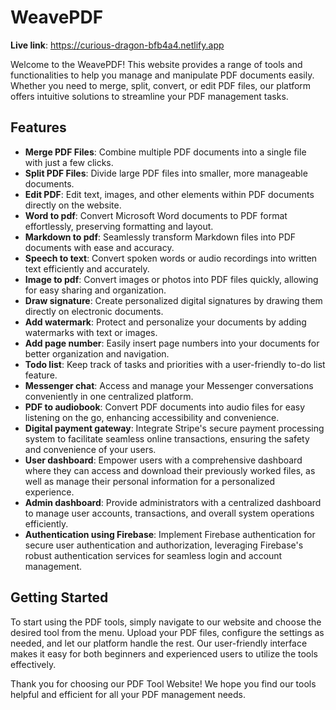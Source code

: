# WeavePDF

**Live link**: https://curious-dragon-bfb4a4.netlify.app

Welcome to the WeavePDF! This website provides a range of tools and functionalities to help you manage and manipulate PDF documents easily. Whether you need to merge, split, convert, or edit PDF files, our platform offers intuitive solutions to streamline your PDF management tasks.

## Features

- **Merge PDF Files**: Combine multiple PDF documents into a single file with just a few clicks.
- **Split PDF Files**: Divide large PDF files into smaller, more manageable documents.
- **Edit PDF**: Edit text, images, and other elements within PDF documents directly on the website.
- **Word to pdf**: Convert Microsoft Word documents to PDF format effortlessly, preserving formatting and layout.
- **Markdown to pdf**: Seamlessly transform Markdown files into PDF documents with ease and accuracy.
- **Speech to text**: Convert spoken words or audio recordings into written text efficiently and accurately.
- **Image to pdf**: Convert images or photos into PDF files quickly, allowing for easy sharing and organization.
- **Draw signature**: Create personalized digital signatures by drawing them directly on electronic documents.
- **Add watermark**: Protect and personalize your documents by adding watermarks with text or images.
- **Add page number**: Easily insert page numbers into your documents for better organization and navigation.
- **Todo list**: Keep track of tasks and priorities with a user-friendly to-do list feature.
- **Messenger chat**: Access and manage your Messenger conversations conveniently in one centralized platform.
- **PDF to audiobook**: Convert PDF documents into audio files for easy listening on the go, enhancing accessibility and convenience.
- **Digital payment gateway**: Integrate Stripe's secure payment processing system to facilitate seamless online transactions, ensuring the safety and convenience of your users.
- **User dashboard**: Empower users with a comprehensive dashboard where they can access and download their previously worked files, as well as manage their personal information for a personalized experience.
- **Admin dashboard**: Provide administrators with a centralized dashboard to manage user accounts, transactions, and overall system operations efficiently.
- **Authentication using Firebase**: Implement Firebase authentication for secure user authentication and authorization, leveraging Firebase's robust authentication services for seamless login and account management.

## Getting Started

To start using the PDF tools, simply navigate to our website and choose the desired tool from the menu. Upload your PDF files, configure the settings as needed, and let our platform handle the rest. Our user-friendly interface makes it easy for both beginners and experienced users to utilize the tools effectively.


Thank you for choosing our PDF Tool Website! We hope you find our tools helpful and efficient for all your PDF management needs.


